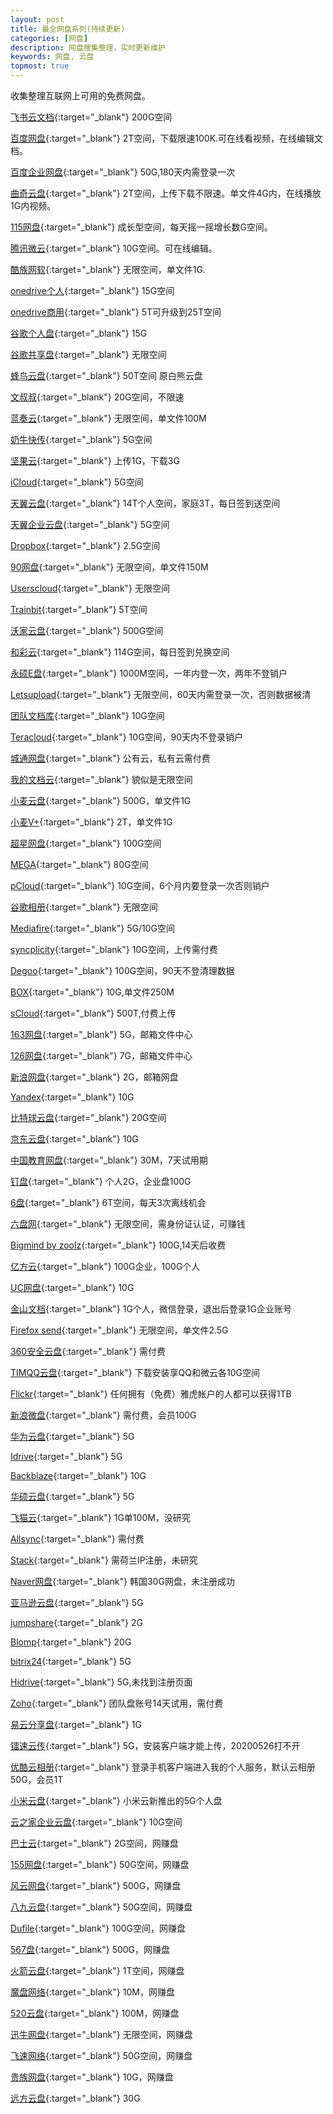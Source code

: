 ```yaml
---
layout: post
title: 最全网盘系列(持续更新)
categories: [网盘]
description: 网盘搜集整理，实时更新维护
keywords: 网盘, 云盘
topmost: true
---
```


收集整理互联网上可用的免费网盘。   

[飞书云文档](https://y2vjpvjxah.feishu.cn/drive/home/){:target="_blank"} 200G空间

[百度网盘](https://pan.baidu.com/){:target="_blank"} 2T空间，下载限速100K.可在线看视频，在线编辑文档。  

[百度企业网盘](https://eyun.baidu.com/enterprise/home#list/path=%2F&info=1){:target="_blank"} 50G,180天内需登录一次  

[曲奇云盘](https://quqi.com/){:target="_blank"} 2T空间，上传下载不限速。单文件4G内，在线播放1G内视频。  

[115网盘](https://115.com/){:target="_blank"} 成长型空间，每天摇一摇增长数G空间。  

[腾讯微云](https://www.weiyun.com/){:target="_blank"} 10G空间。可在线编辑。  

[酷族网软](https://www.kzwr.com/){:target="_blank"} 无限空间，单文件1G.   

[onedrive个人](https://onedrive.live.com/){:target="_blank"} 15G空间  

[onedrive商用](https://login.microsoftonline.com/){:target="_blank"} 5T可升级到25T空间  

[谷歌个人盘](https://drive.google.com/drive/my-drive){:target="_blank"} 15G  

[谷歌共享盘](https://drive.google.com/drive/shared-drives){:target="_blank"}  无限空间  

[蜂鸟云盘](https://www.fengniaopan.com/){:target="_blank"} 50T空间  原白熊云盘

[文叔叔](https://www.wenshushu.cn/drive/){:target="_blank"} 20G空间，不限速  

[蓝奏云](https://pc.woozooo.com/mydisk.php){:target="_blank"} 无限空间，单文件100M  

[奶牛快传](https://cowtransfer.com/i/storage){:target="_blank"} 5G空间  

[坚果云](https://www.jianguoyun.com/){:target="_blank"} 上传1G，下载3G  

[iCloud](https://www.icloud.com/iclouddrive/){:target="_blank"} 5G空间  

[天翼云盘](https://cloud.189.cn/main.action#home/folder){:target="_blank"} 14T个人空间，家庭3T，每日签到送空间  

[天翼企业云盘](https://b.cloud.189.cn/){:target="_blank"} 5G空间  

[Dropbox](https://www.dropbox.com/home){:target="_blank"} 2.5G空间  

[90网盘](https://www.90pan.com/mydisk.php){:target="_blank"}  无限空间，单文件150M    

[Userscloud](https://userscloud.com/?op=my_files){:target="_blank"} 无限空间  

[Trainbit](https://trainbit.com/files/){:target="_blank"} 5T空间  

[沃家云盘](http://www.wocloud.com.cn/){:target="_blank"} 500G空间  

[和彩云](https://caiyun.feixin.10086.cn/portal/index.jsp#myfile){:target="_blank"} 114G空间，每日签到兑换空间  

[永硕E盘](http://ys168.com/ht){:target="_blank"} 1000M空间，一年内登一次，两年不登销户  

[Letsupload](https://letsupload.co/account_home.html){:target="_blank"} 无限空间，60天内需登录一次，否则数据被清  

[团队文档库](http://ddl.escience.cn/){:target="_blank"} 10G空间  

[Teracloud](https://ise.teracloud.jp/browser/){:target="_blank"} 10G空间，90天内不登录销户  

[城通网盘](https://home.ctfile.com/#item-files){:target="_blank"} 公有云，私有云需付费  

[我的文档云](http://docq.cn/home){:target="_blank"} 貌似是无限空间  

[小麦云盘](http://own-cloud.cn/Login){:target="_blank"} 500G，单文件1G  

[小麦V+](http://v.own-cloud.cn/){:target="_blank"} 2T，单文件1G  

[超星网盘](http://i.mooc.chaoxing.com/){:target="_blank"} 100G空间  

[MEGA](https://mega.nz/fm/4uJQGaiA){:target="_blank"} 80G空间  

[pCloud](https://my.pcloud.com/){:target="_blank"} 10G空间，6个月内要登录一次否则销户  

[谷歌相册](https://photos.google.com/){:target="_blank"} 无限空间  

[Mediafire](https://www.mediafire.com/#myfiles){:target="_blank"} 5G/10G空间  

[syncplicity](https://my.syncplicity.com/Login.aspx?ReturnUrl=%2fFiles%2f){:target="_blank"} 10G空间，上传需付费    

[Degoo](https://app.degoo.com/files/11950832860){:target="_blank"} 100G空间，90天不登清理数据  

[BOX](https://app.box.com/folder/0){:target="_blank"} 10G,单文件250M  

[sCloud](https://my.scloud.live/Files){:target="_blank"} 500T,付费上传  

[163网盘](https://mail.163.com/){:target="_blank"} 5G，邮箱文件中心  

[126网盘](https://mail.126.com/){:target="_blank"} 7G，邮箱文件中心  

[新浪网盘](https://m0.mail.sina.com.cn){:target="_blank"} 2G，邮箱网盘  

[Yandex](https://disk.yandex.com/client/disk){:target="_blank"} 10G  

[比特球云盘](https://pan.bitqiu.com/){:target="_blank"} 20G空间  

[京东云盘](http://jbox.jcloud.com/home.html){:target="_blank"} 10G  

[中国教育网盘](http://pan.edudisk.cn/webfile.aspx){:target="_blank"} 30M，7天试用期  

[钉盘](https://im.dingtalk.com/){:target="_blank"} 个人2G，企业盘100G  

[6盘](https://6pan.cn/){:target="_blank"} 6T空间，每天3次离线机会   

[六盘网](https://www.liupan.net){:target="_blank"} 无限空间，需身份证认证，可赚钱  

[Bigmind by zoolz](https://intelli1.zoolz.com/Discover#home){:target="_blank"} 100G,14天后收费  

[亿方云](https://v2.fangcloud.com/apps/files/desktop/files/dept/19175){:target="_blank"} 100G企业，100G个人  

[UC网盘](https://www.yun.cn/#/list/all){:target="_blank"} 10G  

[金山文档](https://www.kdocs.cn/?show=all){:target="_blank"} 1G个人，微信登录，退出后登录1G企业账号  

[Firefox send](https://send.firefox.com/){:target="_blank"} 无限空间，单文件2.5G    

[360安全云盘](https://yunpan.360.cn/){:target="_blank"} 需付费     

[TIMQQ云盘](https://tim.qq.com/download.html){:target="_blank"} 下载安装享QQ和微云各10G空间  

[Flickr](https://www.flickr.com/){:target="_blank"} 任何拥有（免费）雅虎帐户的人都可以获得1TB  

[新浪微盘](https://vdisk.weibo.com/){:target="_blank"} 需付费，会员100G   

[华为云盘](https://cloud.huawei.com/){:target="_blank"} 5G  

[Idrive](https://www.idrive.com/idrive/sync){:target="_blank"} 5G  

[Backblaze](https://www.backblaze.com/){:target="_blank"} 10G  

[华硕云盘](https://www.asuswebstorage.com/){:target="_blank"} 5G  

[飞猫云](https://www.feimaoyun.com/#/jingfile){:target="_blank"} 1G单100M，没研究  

[Allsync](https://allsync.com/pro){:target="_blank"} 需付费  

[Stack](https://www.transip.nl/stack/){:target="_blank"} 需荷兰IP注册，未研究  

[Naver网盘](https://cloud.naver.com/){:target="_blank"} 韩国30G网盘，未注册成功  

[亚马逊云盘](https://www.goodcloudstorage.net/go/amazoncloud){:target="_blank"} 5G  

[jumpshare](https://jumpshare.com/){:target="_blank"} 2G  

[Blomp](https://dashboard.blomp.com/dashboard/files){:target="_blank"} 20G  

[bitrix24](https://b24-bau7qy.bitrix24.com/company/personal/user/1/disk/path/){:target="_blank"} 5G  

[Hidrive](https://www.free-hidrive.com/){:target="_blank"} 5G,未找到注册页面  

[Zoho](https://workdrive.zoho.com/){:target="_blank"} 团队盘账号14天试用，需付费  

[易云分享盘](https://asytech.cn/cloud){:target="_blank"} 1G  

[镭速云传](https://client.raysync.cloud/filelist){:target="_blank"}   5G，安装客户端才能上传，20200526打不开  

[优酷云相册](https://www.zhihu.com/question/385969014){:target="_blank"} 登录手机客户端进入我的个人服务，默认云相册50G，会员1T    

[小米云盘](https://i.mi.com/drive#/all){:target="_blank"} 小米云新推出的5G个人盘  

[云之家企业云盘](https://pan.yunzhijia.com/index#/own/0){:target="_blank"} 10G空间

[巴士云](http://www.tadaigou.com/mydisk.php?item=profile&menu=file&action=files){:target="_blank"} 2G空间，网赚盘

[155网盘](http://www.155file.com/mydisk.php?item=profile&menu=file&action=files){:target="_blank"} 50G空间，网赚盘

[风云网盘](http://www.76fengyun.com/mydisk.php?item=profile&action=file){:target="_blank"} 500G，网赚盘

[八九云盘](http://89file.com/account.php?action=login){:target="_blank"} 50G空间，网赚盘

[Dufile](http://dufile.com/member/){:target="_blank"} 100G空间，网赚盘

[567盘](https://www.567pan.com/mydisk.php?item=profile&menu=file&action=files){:target="_blank"} 500G，网赚盘

[火箭云盘](http://www.qqupload.com/account_home.html){:target="_blank"} 1T空间，网赚盘

[魔盘网络](http://www.moopan.top/mydisk.php?item=profile&menu=file&action=files){:target="_blank"} 10M，网赚盘

[520云盘](https://www.eos-53.com/mydisk.php?item=profile&menu=file&action=files){:target="_blank"} 100M，网赚盘

[迅牛网盘](http://www.xun-niu.com/mydisk.php?item=profile&menu=file&action=files){:target="_blank"} 无限空间，网赚盘

[飞速网络](http://www.fswpan.com/mydisk.php?item=profile&menu=file&action=files){:target="_blank"} 50G空间，网赚盘

[贵族网盘](https://www.gueizu.com/mydisk.php?item=profile&menu=file&action=files){:target="_blank"} 10G，网赚盘

[远方云盘](http://pan.ltyuanfang.cn/){:target="_blank"} 30G

